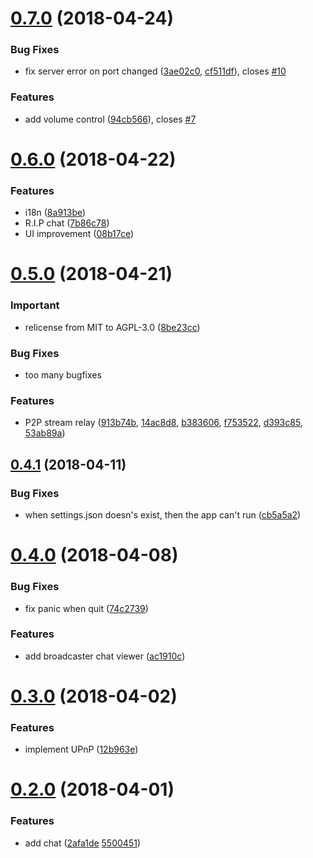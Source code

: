 <a name="0.7.0"></a>
# [0.7.0](https://github.com/progre/hitorilive/compare/0.6.0...0.7.0) (2018-04-24)


### Bug Fixes

* fix server error on port changed ([3ae02c0](https://github.com/progre/hitorilive/commit/3ae02c0), [cf511df](https://github.com/progre/hitorilive/commit/cf511df)), closes [#10](https://github.com/progre/hitorilive/issues/10)


### Features

* add volume control ([94cb566](https://github.com/progre/hitorilive/commit/94cb566)), closes [#7](https://github.com/progre/hitorilive/issues/7)



<a name="0.6.0"></a>
# [0.6.0](https://github.com/progre/hitorilive/compare/0.5.0...0.6.0) (2018-04-22)


### Features

* i18n ([8a913be](https://github.com/progre/hitorilive/commit/8a913be))
* R.I.P chat ([7b86c78](https://github.com/progre/hitorilive/commit/7b86c78))
* UI improvement ([08b17ce](https://github.com/progre/hitorilive/commit/08b17ce))



<a name="0.5.0"></a>
# [0.5.0](https://github.com/progre/hitorilive/compare/0.4.1...0.5.0) (2018-04-21)

### Important

* relicense from MIT to AGPL-3.0 ([8be23cc](https://github.com/progre/hitorilive/commit/8be23cc))



### Bug Fixes

* too many bugfixes



### Features

* P2P stream relay ([913b74b](https://github.com/progre/hitorilive/commit/913b74b), [14ac8d8](https://github.com/progre/hitorilive/commit/14ac8d8), [b383606](https://github.com/progre/hitorilive/commit/b383606), [f753522](https://github.com/progre/hitorilive/commit/f753522), [d393c85](https://github.com/progre/hitorilive/commit/d393c85), [53ab89a](https://github.com/progre/hitorilive/commit/53ab89a))



<a name="0.4.1"></a>
## [0.4.1](https://github.com/progre/hitorilive/compare/0.4.0...0.4.1) (2018-04-11)


### Bug Fixes

* when settings.json doesn's exist, then the app can't run ([cb5a5a2](https://github.com/progre/hitorilive/commit/cb5a5a2))



<a name="0.4.0"></a>
# [0.4.0](https://github.com/progre/hitorilive/compare/0.3.0...0.4.0) (2018-04-08)


### Bug Fixes

* fix panic when quit ([74c2739](https://github.com/progre/hitorilive/commit/74c2739))


### Features

* add broadcaster chat viewer ([ac1910c](https://github.com/progre/hitorilive/commit/ac1910c))



<a name="0.3.0"></a>
# [0.3.0](https://github.com/progre/hitorilive/compare/0.2.0...0.3.0) (2018-04-02)


### Features

* implement UPnP ([12b963e](https://github.com/progre/hitorilive/commit/12b963e))



<a name="0.2.0"></a>
# [0.2.0](https://github.com/progre/hitorilive/compare/0.1.1...0.2.0) (2018-04-01)


### Features

* add chat ([2afa1de](https://github.com/progre/hitorilive/commit/2afa1de) [5500451](https://github.com/progre/hitorilive/commit/5500451))
